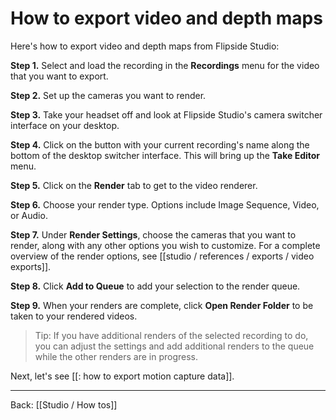 # How to export video and depth maps

Here's how to export video and depth maps from Flipside Studio:

**Step 1.** Select and load the recording in the **Recordings** menu for the video that you want to export.

**Step 2.** Set up the cameras you want to render.

**Step 3.** Take your headset off and look at Flipside Studio's camera switcher interface on your desktop.

**Step 4.** Click on the button with your current recording's name along the bottom of the desktop switcher interface. This will bring up the **Take Editor** menu.

**Step 5.** Click on the **Render** tab to get to the video renderer.

**Step 6.** Choose your render type. Options include Image Sequence, Video, or Audio.

**Step 7.** Under **Render Settings**, choose the cameras that you want to render, along with any other options you wish to customize. For a complete overview of the render options, see [[studio / references / exports / video exports]].

**Step 8.** Click **Add to Queue** to add your selection to the render queue.

**Step 9.** When your renders are complete, click **Open Render Folder** to be taken to your rendered videos.

> Tip: If you have additional renders of the selected recording to do, you can adjust the settings and add additional renders to the queue while the other renders are in progress.

Next, let's see [[: how to export motion capture data]].

---

Back: [[Studio / How tos]]
